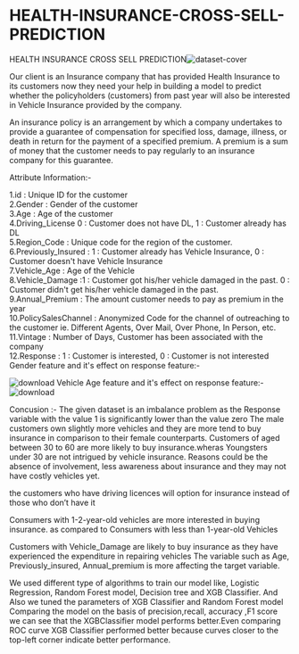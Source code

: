 # HEALTH-INSURANCE-CROSS-SELL-PREDICTION
HEALTH INSURANCE CROSS SELL PREDICTION![dataset-cover](https://user-images.githubusercontent.com/109526052/194065503-c5761c94-eeb5-410b-9079-ecce22a19fab.jpg)


Our client is an Insurance company that has provided Health Insurance to its customers now they need your help in building a model to predict whether the policyholders (customers) from past year will also be interested in Vehicle Insurance provided by the company.

An insurance policy is an arrangement by which a company undertakes to provide a guarantee of compensation for specified loss, damage, illness, or death in return for the payment of a specified premium. A premium is a sum of money that the customer needs to pay regularly to an insurance company for this guarantee.


Attribute Information:- 

1.id : Unique ID for the customer                                              
2.Gender : Gender of the customer                                      
3.Age : Age of the customer                                   
4.Driving_License 0 : Customer does not have DL, 1 : Customer already has DL             
5.Region_Code : Unique code for the region of the customer.                  
6.Previously_Insured : 1 : Customer already has Vehicle Insurance, 0 : Customer doesn't have Vehicle Insurance                              
7.Vehicle_Age : Age of the Vehicle                                   
8.Vehicle_Damage :1 : Customer got his/her vehicle damaged in the past. 0 : Customer didn't get his/her vehicle damaged in the past.                                           
9.Annual_Premium : The amount customer needs to pay as premium in the year            
10.PolicySalesChannel : Anonymized Code for the channel of outreaching to the customer ie. Different Agents, Over Mail, Over Phone, In Person, etc.                   
11.Vintage : Number of Days, Customer has been associated with the company           
12.Response : 1 : Customer is interested, 0 : Customer is not interested   
Gender feature and it's effect on response feature:-

![download](https://user-images.githubusercontent.com/109526052/194065815-c4023005-0c62-420b-90cf-ea84318f9513.png)
Vehicle Age feature and it's effect on response feature:-
![download](https://user-images.githubusercontent.com/109526052/194066227-de245795-124d-4c76-92ab-1b539b0a1b58.png)

Concusion :-
The given dataset is an imbalance problem as the Response variable with the value 1 is significantly lower than the value zero
The male customers own slightly more vehicles and they are more tend to buy insurance in comparison to their female counterparts.
Customers of aged between 30 to 60 are more likely to buy insurance.wheras Youngsters under 30 are not intrigued by vehicle insurance. Reasons could be the absence of involvement, less awareness about insurance and they may not have costly vehicles yet.

the customers who have driving licences will option for insurance instead of those who don’t have it

Consumers with 1-2-year-old vehicles are more interested in buying insurance. as compared to Consumers with less than 1-year-old Vehicles

Customers with Vehicle_Damage are likely to buy insurance as they have experienced the expenditure in repairing vehicles The variable such as Age, Previously_insured, Annual_premium is more affecting the target variable.

We used different type of algorithms to train our model like, Logistic Regression, Random Forest model, Decision tree and XGB Classifier. And Also we tuned the parameters of XGB Classifier and Random Forest model Comparing the model on the basis of precision,recall, accuracy ,F1 score we can see that the XGBClassifier model performs better.Even comparing ROC curve XGB Classifier performed better because curves closer to the top-left corner indicate better performance.
